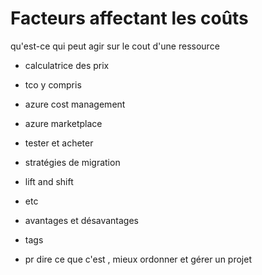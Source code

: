 # Facteurs affectant les coûts


qu'est-ce qui peut agir sur le cout d'une ressource
- calculatrice des prix

- tco y compris

- azure cost management
- azure marketplace

- tester et acheter

- stratégies de migration

- lift and shift
- etc
- avantages et désavantages

- tags

- pr dire ce que c'est , mieux ordonner et gérer un projet